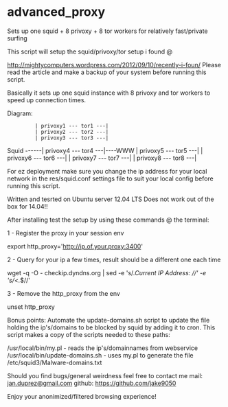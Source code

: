 advanced_proxy
==============

Sets up one squid + 8 privoxy + 8 tor workers for relatively fast/private surfing



This script will setup the squid/privoxy/tor setup i found @

 http://mightycomputers.wordpress.com/2012/09/10/recently-i-foun/
 Please read the article and make a backup of your system before running
 this script.

 Basically it sets up one squid instance with 8 privoxy and tor workers to
 speed up connection times.

 Diagram:

             | privoxy1 --- tor1 ---|
             | privoxy2 --- tor2 ---|
             | privoxy3 --- tor3 ---|
 Squid ------| privoxy4 --- tor4 ---|----WWW
             | privoxy5 --- tor5 ---|
             | privoxy6 --- tor6 ---|
             | privoxy7 --- tor7 ---|
             | privoxy8 --- tor8 ---|


 For ez deployment make sure you change the ip address for your local network
 in the res/squid.conf settings file to suit your local config before running this script.

 Written and tesrted on Ubuntu server 12.04 LTS
 Does not work out of the box for 14.04!!

 After installing test the setup by using these commands @ the terminal:

 1 - Register the proxy in your session env

 export http_proxy='http://ip.of.your.proxy:3400'

 2 - Query for your ip a few times, result should be a different one each time

 wget -q -O - checkip.dyndns.org | sed -e 's/.*Current IP Address: //' -e 's/<.*$//'

 3 - Remove the http_proxy from the env

 unset http_proxy


 Bonus points: Automate the update-domains.sh script to update the file
 holding the ip's/domains to be blocked by squid by adding it to cron.
 This script makes a copy of the scripts needed to these paths:

  /usr/local/bin/my.pl - reads the ip's/domainnames from webservice
  /usr/local/bin/update-domains.sh - uses my.pl to generate the file
  /etc/squid3/Malware-domains.txt


 Should you find bugs/general weirdness feel free to contact me
 mail: jan.duprez@gmail.com
 github: https://github.com/jake9050

 Enjoy your anonimized/filtered browsing experience!
